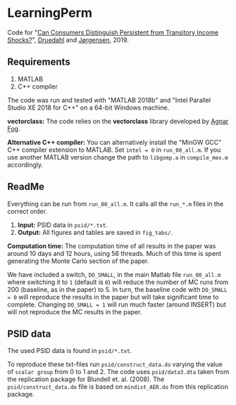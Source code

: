 # LearningPerm

Code for "[Can Consumers Distinguish Persistent from Transitory Income Shocks?](http://web.econ.ku.dk/druedahl/papers/2018_LearningPerm.pdf)", [Druedahl](http://web.econ.ku.dk/druedahl) and [Jørgensen](http://www.tjeconomics.com), 2019.

## Requirements

1. MATLAB 
2. C++ compiler

The code was run and tested with "MATLAB 2018b" and "Intel Parallel Studio XE 2018 for C++" on a 64-bit Windows machine.

**vectorclass:** The code relies on the **vectorclass** library developed by [Agnar Fog](https://www.agner.org/optimize/#vectorclass).

**Alternative C++ compiler:** You can alternatively install the "MinGW GCC" C++ compiler extension to MATLAB. Set `intel = 0` in `run_00_all.m`. If you use another MATLAB version change the path to `libgomp.a` in `compile_mex.m` accordingly. 


## ReadMe

Everything can be run from `run_00_all.m`. It calls all the `run_*.m` files in the correct order.

1. **Input:** PSID data in `psid/*.txt`.
2. **Output:** All figures and tables are saved in `fig_tabs/`.

**Computation time:** The computation time of all results in the paper was around 10 days and 12 hours, using 56 threads. Much of this time is spent generating the Monte Carlo section of the paper. 

We have included a switch, `DO_SMALL`, in the main Matlab file `run_00_all.m` where switching it to `1` (default is `0`) will reduce the number of MC runs from 200 (baseline, as in the paper) to 5. 
In turn, the baseline code with `DO_SMALL = 0` will reproduce the results in the paper but will take significant time to complete. Changing `DO_SMALL = 1` will run much faster (around INSERT) but will not reproduce the MC results in the paper.  

## PSID data

The used PSID data is found in `psid/*.txt`. 

To reproduce these txt-files run `psid/construct_data.do` varying the value of `scalar group` from 0 to 1 and 2. The code uses `psid/data3.dta` taken from the replication package for Blundell et. al. (2008). The `psid/construct_data.do` file is based on `mindist_AER.do` from this replication package.
